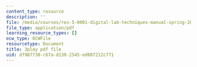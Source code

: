 ```yaml
---
content_type: resource
description: ''
file: /media/courses/res-5-0001-digital-lab-techniques-manual-spring-2007/df987730c67ad1302545ed607212c771_P-UBuAFxJiA.pdf
file_type: application/pdf
learning_resource_types: []
ocw_type: OCWFile
resourcetype: Document
title: 3play pdf file
uid: df987730-c67a-d130-2545-ed607212c771
---
```

